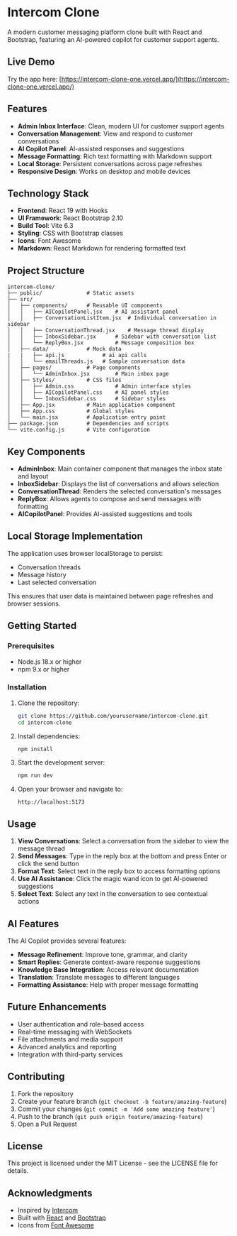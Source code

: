 # Intercom Clone

A modern customer messaging platform clone built with React and Bootstrap, featuring an AI-powered copilot for customer support agents.

## Live Demo

Try the app here: [https://intercom-clone-one.vercel.app/](https://intercom-clone-one.vercel.app/)
## Features

- **Admin Inbox Interface**: Clean, modern UI for customer support agents
- **Conversation Management**: View and respond to customer conversations
- **AI Copilot Panel**: AI-assisted responses and suggestions
- **Message Formatting**: Rich text formatting with Markdown support
- **Local Storage**: Persistent conversations across page refreshes
- **Responsive Design**: Works on desktop and mobile devices

## Technology Stack

- **Frontend**: React 19 with Hooks
- **UI Framework**: React Bootstrap 2.10
- **Build Tool**: Vite 6.3
- **Styling**: CSS with Bootstrap classes
- **Icons**: Font Awesome
- **Markdown**: React Markdown for rendering formatted text

## Project Structure

```
intercom-clone/
├── public/              # Static assets
├── src/
│   ├── components/      # Reusable UI components
│   │   ├── AICopilotPanel.jsx    # AI assistant panel
│   │   ├── ConversationListItem.jsx  # Individual conversation in sidebar
│   │   ├── ConversationThread.jsx    # Message thread display
│   │   ├── InboxSidebar.jsx      # Sidebar with conversation list
│   │   └── ReplyBox.jsx          # Message composition box
│   ├── data/            # Mock data
|   |   ├── api.js            # ai api calls
│   │   └── emailThreads.js   # Sample conversation data
│   ├── pages/           # Page components
│   │   └── AdminInbox.jsx        # Main inbox page
│   ├── Styles/          # CSS files
│   │   ├── Admin.css             # Admin interface styles
│   │   ├── AICopilotPanel.css    # AI panel styles
│   │   └── InboxSidebar.css      # Sidebar styles
│   ├── App.jsx          # Main application component
│   ├── App.css          # Global styles
│   └── main.jsx         # Application entry point
├── package.json         # Dependencies and scripts
└── vite.config.js       # Vite configuration
```

## Key Components

- **AdminInbox**: Main container component that manages the inbox state and layout
- **InboxSidebar**: Displays the list of conversations and allows selection
- **ConversationThread**: Renders the selected conversation's messages
- **ReplyBox**: Allows agents to compose and send messages with formatting
- **AICopilotPanel**: Provides AI-assisted suggestions and tools

## Local Storage Implementation

The application uses browser localStorage to persist:

- Conversation threads
- Message history
- Last selected conversation

This ensures that user data is maintained between page refreshes and browser sessions.

## Getting Started

### Prerequisites

- Node.js 18.x or higher
- npm 9.x or higher

### Installation

1. Clone the repository:
   ```bash
   git clone https://github.com/yourusername/intercom-clone.git
   cd intercom-clone
   ```

2. Install dependencies:
   ```bash
   npm install
   ```

3. Start the development server:
   ```bash
   npm run dev
   ```

4. Open your browser and navigate to:
   ```
   http://localhost:5173
   ```

## Usage

1. **View Conversations**: Select a conversation from the sidebar to view the message thread
2. **Send Messages**: Type in the reply box at the bottom and press Enter or click the send button
3. **Format Text**: Select text in the reply box to access formatting options
4. **Use AI Assistance**: Click the magic wand icon to get AI-powered suggestions
5. **Select Text**: Select any text in the conversation to see contextual actions

## AI Features

The AI Copilot provides several features:

- **Message Refinement**: Improve tone, grammar, and clarity
- **Smart Replies**: Generate context-aware response suggestions
- **Knowledge Base Integration**: Access relevant documentation
- **Translation**: Translate messages to different languages
- **Formatting Assistance**: Help with proper message formatting

## Future Enhancements

- User authentication and role-based access
- Real-time messaging with WebSockets
- File attachments and media support
- Advanced analytics and reporting
- Integration with third-party services

## Contributing

1. Fork the repository
2. Create your feature branch (`git checkout -b feature/amazing-feature`)
3. Commit your changes (`git commit -m 'Add some amazing feature'`)
4. Push to the branch (`git push origin feature/amazing-feature`)
5. Open a Pull Request

## License

This project is licensed under the MIT License - see the LICENSE file for details.

## Acknowledgments

- Inspired by [Intercom](https://www.intercom.com/)
- Built with [React](https://react.dev/) and [Bootstrap](https://getbootstrap.com/)
- Icons from [Font Awesome](https://fontawesome.com/)
